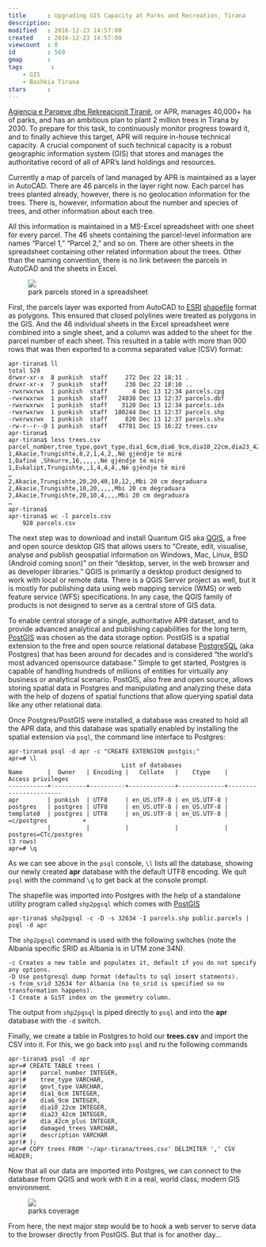 ```yaml
---
title      : Upgrading GIS Capacity at Parks and Recreation, Tirana
description: 
modified   : 2016-12-23 14:57:00
created    : 2016-12-23 14:57:00
viewcount  : 0
id         : 569
gmap       : 
tags        :
    - GIS
    - Bashkia Tirana
stars      : 
---
```


[Agjencia e Parqeve dhe Rekreacionit Tiranë](http://aprtirana.al), or APR, manages 40,000+ ha of parks, and has an ambitious plan to plant 2 million trees in Tirana by 2030. To prepare for this task, to continuously monitor progress toward it, and to finally achieve this target, APR will require in-house technical capacity. A crucial component of such technical capacity is a robust geographic information system (GIS) that stores and manages the authoritative record of all of APR’s land holdings and resources.

Currently a map of parcels of land managed by APR is maintained as a layer in AutoCAD. There are 46 parcels in the layer right now. Each parcel has trees planted already, however, there is no geolocation information for the trees. There is, however, information about the number and species of trees, and other information about each tree.

All this information is maintained in a MS-Excel spreadsheet with one sheet for every parcel. The 46 sheets containing the parcel-level information are names “Parcel 1,” “Parcel 2,” and so on. There are other sheets in the spreadsheet containing other related information about the trees. Other than the naming convention, there is no link between the parcels in AutoCAD and the sheets in Excel.

<figure>
    <img src="parcels-tables.jpg">
    <figcaption>park parcels stored in a spreadsheet</figcaption>
</figure>

First, the parcels layer was exported from AutoCAD to [ESRI](http://esri.com/) [shapefile](https://en.wikipedia.org/wiki/Shapefile) format as polygons. This ensured that closed polylines were treated as polygons in the GIS. And the 46 individual sheets in the Excel spreadsheet were combined into a single sheet, and a column was added to the sheet for the parcel number of each sheet. This resulted in a table with more than 900 rows that was then exported to a comma separated value (CSV) format:

    apr-tirana$ ll
    total 528
    drwxr-xr-x  8 punkish  staff     272 Dec 22 18:11 .
    drwxr-xr-x  7 punkish  staff     238 Dec 22 18:10 ..
    -rwxrwxrwx  1 punkish  staff       4 Dec 13 12:34 parcels.cpg
    -rwxrwxrwx  1 punkish  staff   24038 Dec 13 12:37 parcels.dbf
    -rwxrwxrwx  1 punkish  staff    3120 Dec 13 12:34 parcels.idx
    -rwxrwxrwx  1 punkish  staff  180244 Dec 13 12:37 parcels.shp
    -rwxrwxrwx  1 punkish  staff     820 Dec 13 12:37 parcels.shx
    -rw-r--r--@ 1 punkish  staff   47781 Dec 15 16:22 trees.csv
    apr-tirana$ 
    apr-tirana$ less trees.csv
    parcel_number,tree_type,govt_type,dia1_6cm,dia6_9cm,dia10_22cm,dia23_42cm,dia_42cm_plus,damaged_trees,description
    1,Akacie,Trungishte,8,2,1,4,2,,Në gjëndje të mirë
    1,Dafinë ,Shkurre,16,,,,,,Në gjëndje të mirë
    1,Eukalipt,Trungishte,,1,4,4,4,,Në gjëndje të mirë
    …
    2,Akacie,Trungishte,20,20,40,10,12,,Mbi 20 cm degraduara
    2,Akacie,Trungishte,10,20,,,,,Mbi 20 cm degraduara
    2,Akacie,Trungishte,20,10,4,,,,Mbi 20 cm degraduara
    …
    apr-tirana$
    apr-tirana$ wc -l parcels.csv 
        928 parcels.csv

The next step was to download and install Quantum GIS aka [QGIS](http://www.qgis.org/en/site/), a free and open source desktop GIS that allows users to “Create, edit, visualise, analyse and publish geospatial information on Windows, Mac, Linux, BSD (Android coming soon)” on their “desktop, server, in the web browser and as developer libraries.” QGIS is primarily a desktop product designed to work with local or remote data. There is a QGIS Server project as well, but it is mostly for publishing data using web mapping service (WMS) or web feature service (WFS) specifications. In any case, the QGIS family of products is not designed to serve as a central store of GIS data. 

To enable central storage of a single, authoritative APR dataset, and to provide advanced analytical and publishing capabilities for the long term, [PostGIS](http://postgis.org) was chosen as the data storage option. PostGIS is a spatial extension to the free and open source relational database [PostgreSQL](https://www.postgresql.org) (aka Postgres) that has been around for decades and is considered “the world’s most advanced opensource database.” Simple to get started, Postgres is capable of handling hundreds of millions of entities for virtually any business or analytical scenario. PostGIS, also free and open source, allows storing spatial data in Postgres and manipulating and analyzing these data with the help of dozens of spatial functions that allow querying spatial data like any other relational data.

Once Postgres/PostGIS were installed, a database was created to hold all the APR data, and this database was spatially enabled by installing the spatial extension via `psql`, the command line interface to Postgres:

    apr-tirana$ psql -d apr -c "CREATE EXTENSION postgis;"
    apr=# \l
                                    List of databases
    Name       |  Owner   | Encoding |   Collate   |    Ctype    |   Access privileges   
    -----------+----------+----------+-------------+-------------+-----------------------
    apr        | punkish  | UTF8     | en_US.UTF-8 | en_US.UTF-8 | 
    postgres   | postgres | UTF8     | en_US.UTF-8 | en_US.UTF-8 | 
    template0  | postgres | UTF8     | en_US.UTF-8 | en_US.UTF-8 | =c/postgres          +
               |          |          |             |             | postgres=CTc/postgres
    (3 rows)
    apr=# \q

As we can see above in the `psql` console, `\l` lists all the database, showing our newly created **apr** database with the default UTF8 encoding. We quit `psql` with the command `\q` to get back at the console prompt.

The shapefile was imported into Postgres with the help of a standalone utility program called `shp2pgsql` which comes with [PostGIS](http://postgis.net/)

    apr-tirana$ shp2pgsql -c -D -s 32634 -I parcels.shp public.parcels | psql -d apr

The `shp2pgsql` command is used with the following switches (note the Albania specific SRID as Albania is in UTM zone 34N).

    -c Creates a new table and populates it, default if you do not specify any options.
    -D Use postgresql dump format (defaults to sql insert statments).
    -s from_srid 32634 for Albania (no to_srid is specified so no transformation happens).
    -I Create a GiST index on the geometry column.

The output from `shp2pgsql` is piped directly to `psql` and into the **apr** database with the `-d` switch.

Finally, we create a table in Postgres to hold our **trees.csv** and import the CSV into it. For this, we go back into `psql` and ru the following commands

    apr-tirana$ psql -d apr
    apr=# CREATE TABLE trees (
    apr(#    parcel_number INTEGER, 
    apr(#    tree_type VARCHAR, 
    apr(#    govt_type VARCHAR, 
    apr(#    dia1_6cm INTEGER, 
    apr(#    dia6_9cm INTEGER, 
    apr(#    dia10_22cm INTEGER, 
    apr(#    dia23_42cm INTEGER, 
    apr(#    dia_42cm_plus INTEGER, 
    apr(#    damaged_trees VARCHAR, 
    apr(#    description VARCHAR
    apr(# );
    apr=# COPY trees FROM '~/apr-tirana/trees.csv' DELIMITER ',' CSV HEADER;

Now that all our data are imported into Postgres, we can connect to the database from QGIS and work with it in a real, world class, modern GIS environment.

<figure>
    <img src="qgis.jpg">
    <figcaption>parks coverage</figcaption>
</figure>

From here, the next major step would be to hook a web server to serve data to the browser directly from PostGIS. But that is for another day…
